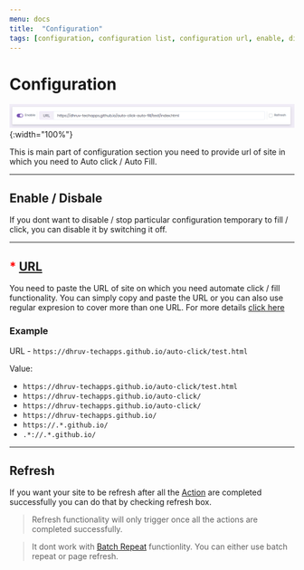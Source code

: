 ```yaml
---
menu: docs
title:  "Configuration"
tags: [configuration, configuration list, configuration url, enable, disable, refresh ,batch, action, start time, XPath, Value,repeat, repeat interval, r-interval]
---
```


# Configuration

![Configuration](/assets/img/configuration.PNG){:width="100%"}

 This is main part of configuration section you need to provide url of site in which you need to Auto click / Auto Fill.

---

## Enable / Disbale
If you dont want to disable / stop particular configuration temporary to fill / click, you can disable it by switching it off.

---

## <span style="color:red;">*</span> [URL](configuration/url.md)
You need to paste the URL of site on which you need automate click / fill functionality. You can simply copy and paste the URL or you can also use regular expresion to cover more than one URL. For more details [click here](configuration/URL.md)



### Example

URL - `https://dhruv-techapps.github.io/auto-click/test.html`

Value:

* `https://dhruv-techapps.github.io/auto-click/test.html`
* `https://dhruv-techapps.github.io/auto-click/`
* `https://dhruv-techapps.github.io/auto-click/`
* `https://dhruv-techapps.github.io/`
* `https://.*.github.io/`
* `.*://.*.github.io/`

---

## Refresh
If you want your site to be refresh after all the [Action](action.md) are completed successfully you can do that by checking refresh box.

> Refresh functionality will only trigger once all the actions are completed successfully.


> It dont work with [Batch Repeat](batch-repeat.md) functionlity. You can either use batch repeat or page refresh.
